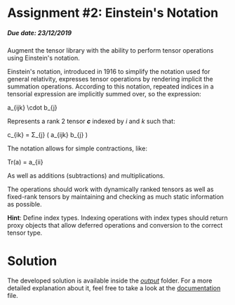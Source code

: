 # Assignment #2: Einstein's Notation
##### Due date: 23/12/2019

Augment the tensor library with the ability to perform tensor operations using Einstein's notation.

Einstein's notation, introduced in 1916 to simplify the notation used for general relativity, expresses tensor operations by rendering implicit the summation operations. According to this notation, repeated indices in a tensorial expression are implicitly summed over, so the expression:

a_{ijk} \cdot b_{j}

Represents a rank 2 tensor ***c*** indexed by *i* and *k* such that:

c_{ik} = Σ_{j} ( a_{ijk} b_{j} )

The notation allows for simple contractions, like:

Tr(a) = a_{ii}

As well as additions (subtractions) and multiplications.

The operations should work with dynamically ranked tensors as well as fixed-rank tensors by maintaining and checking as much static information as possible.

**Hint**: Define index types. Indexing operations with index types should return proxy objects that allow deferred operations and conversion to the correct tensor type.

# Solution
The developed solution is available inside the [*output*](https://github.com/FabioDainese/Advanced_Algorithms/tree/main/Assignments/2/Output/) folder. For a more detailed explanation about it, feel free to take a look at the [documentation](https://github.com/FabioDainese/Advanced_Algorithms/tree/main/Assignments/2/Output%20documentation.pdf) file.
